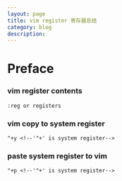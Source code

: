 ```yaml
---
layout: page
title: vim register 寄存器总结	
category: blog
description: 
---
```

# Preface


### vim register contents
    :reg or registers

### vim copy to system register
    "+y <!--'"+' is system register-->
    
### paste system register to vim
    "+p <!--'"+' is system register-->
